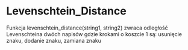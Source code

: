 # Levenschtein_Distance
Funkcja levenschtein_distance(string1, string2) zwraca odległość Levenschteina dwóch napisów gdzie krokami o koszcie 1 są:
usunięcie znaku, dodanie znaku, zamiana znaku
